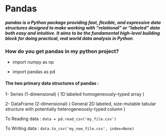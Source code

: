 # Pandas
***pandas is a Python package providing fast, flexible, and expressive data structures designed to make working with “relational” or “labeled” data both easy and intuitive. It aims to be the fundamental high-level building block for doing practical, real world data analysis in Python***.

### How do you get pandas in my python project?

- import numpy as np

- import pandas as pd

#### The two primary data structures of pandas :
1- Series (1-dimensional) ( 1D labeled homogeneously-typed array )

2- DataFrame (2-dimensional) ( General 2D labeled, size-mutable tabular structure with potentially heterogeneously-typed column )

To Reading data : `data = pd.read_csv('my_file.csv')`

To Writing data : `data.to_csv('my_new_file.csv', index=None)`
